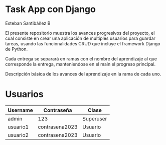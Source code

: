 # Task App con Django

Esteban Santibáñez B

El presente repositorio muestra los avances progresivos del proyecto, el cual consiste en crear una aplicación de multiples usuarios para guardar tareas, usando las funcionalidades CRUD que incluye el framework Django de Python.

Cada entrega se separará en ramas con el nombre del aprendizaje al que corresponde la entrega, manteniendose en el main el progreso principal.

Descripción básica de los avances del aprendizaje en la rama de cada uno.

# Usuarios

<table>
              <thead>
                  <th>Username</th>
                  <th>Contraseña</th>
                  <th>Clase</th>
              </thead>
              <tbody>
                  <tr>
                      <td>admin</td>
                      <td>123</td>
                      <td>Superuser</td>
                    </tr>
                    <tr>
                      <td>usuario1</td>
                      <td>contrasena2023</td>
                      <td>Usuario</td>
                    </tr>
                    <tr>
                      <td>usuario2</td>
                      <td>contrasena2023</td>
                      <td>Usuario</td>
                    </tr>
              </tbody>
          </table>
